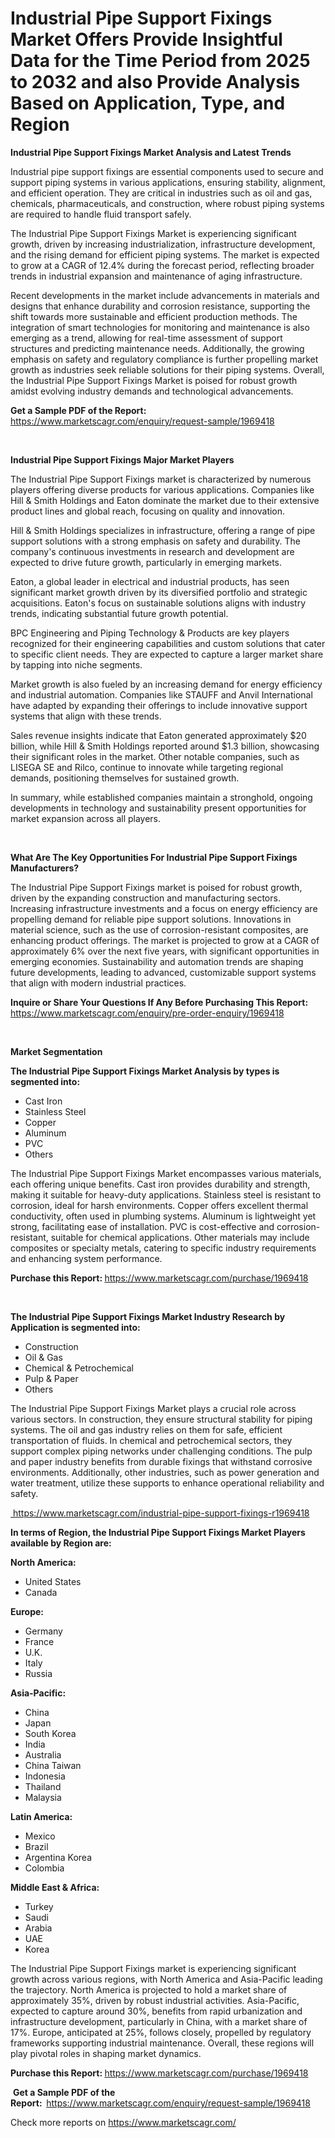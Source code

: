 <p><h1>Industrial Pipe Support Fixings Market Offers Provide Insightful Data for the Time Period from 2025 to 2032 and also Provide Analysis Based on Application, Type, and Region</h1></p><p><strong>Industrial Pipe Support Fixings Market Analysis and Latest Trends</strong></p>
<p><p>Industrial pipe support fixings are essential components used to secure and support piping systems in various applications, ensuring stability, alignment, and efficient operation. They are critical in industries such as oil and gas, chemicals, pharmaceuticals, and construction, where robust piping systems are required to handle fluid transport safely.</p><p>The Industrial Pipe Support Fixings Market is experiencing significant growth, driven by increasing industrialization, infrastructure development, and the rising demand for efficient piping systems. The market is expected to grow at a CAGR of 12.4% during the forecast period, reflecting broader trends in industrial expansion and maintenance of aging infrastructure. </p><p>Recent developments in the market include advancements in materials and designs that enhance durability and corrosion resistance, supporting the shift towards more sustainable and efficient production methods. The integration of smart technologies for monitoring and maintenance is also emerging as a trend, allowing for real-time assessment of support structures and predicting maintenance needs. Additionally, the growing emphasis on safety and regulatory compliance is further propelling market growth as industries seek reliable solutions for their piping systems. Overall, the Industrial Pipe Support Fixings Market is poised for robust growth amidst evolving industry demands and technological advancements.</p></p>
<p><strong>Get a Sample PDF of the Report:&nbsp;</strong> <a href="https://www.marketscagr.com/enquiry/request-sample/1969418?utm_campaign=2031&utm_medium=2&utm_source=Github&utm_content=ia&utm_term=02032025&utm_id=industrial-pipe-support-fixings">https://www.marketscagr.com/enquiry/request-sample/1969418</a></p>
<p>&nbsp;</p>
<p><strong>Industrial Pipe Support Fixings Major Market Players</strong></p>
<p><p>The Industrial Pipe Support Fixings market is characterized by numerous players offering diverse products for various applications. Companies like Hill & Smith Holdings and Eaton dominate the market due to their extensive product lines and global reach, focusing on quality and innovation.</p><p>Hill & Smith Holdings specializes in infrastructure, offering a range of pipe support solutions with a strong emphasis on safety and durability. The company's continuous investments in research and development are expected to drive future growth, particularly in emerging markets.</p><p>Eaton, a global leader in electrical and industrial products, has seen significant market growth driven by its diversified portfolio and strategic acquisitions. Eaton's focus on sustainable solutions aligns with industry trends, indicating substantial future growth potential.</p><p>BPC Engineering and Piping Technology & Products are key players recognized for their engineering capabilities and custom solutions that cater to specific client needs. They are expected to capture a larger market share by tapping into niche segments.</p><p>Market growth is also fueled by an increasing demand for energy efficiency and industrial automation. Companies like STAUFF and Anvil International have adapted by expanding their offerings to include innovative support systems that align with these trends. </p><p>Sales revenue insights indicate that Eaton generated approximately $20 billion, while Hill & Smith Holdings reported around $1.3 billion, showcasing their significant roles in the market. Other notable companies, such as LISEGA SE and Rilco, continue to innovate while targeting regional demands, positioning themselves for sustained growth.</p><p>In summary, while established companies maintain a stronghold, ongoing developments in technology and sustainability present opportunities for market expansion across all players.</p></p>
<p>&nbsp;</p>
<p><strong>What Are The Key Opportunities For Industrial Pipe Support Fixings Manufacturers?</strong></p>
<p><p>The Industrial Pipe Support Fixings market is poised for robust growth, driven by the expanding construction and manufacturing sectors. Increasing infrastructure investments and a focus on energy efficiency are propelling demand for reliable pipe support solutions. Innovations in material science, such as the use of corrosion-resistant composites, are enhancing product offerings. The market is projected to grow at a CAGR of approximately 6% over the next five years, with significant opportunities in emerging economies. Sustainability and automation trends are shaping future developments, leading to advanced, customizable support systems that align with modern industrial practices.</p></p>
<p><strong>Inquire or Share Your Questions If Any Before Purchasing This Report:</strong> <a href="https://www.marketscagr.com/enquiry/pre-order-enquiry/1969418?utm_campaign=2031&utm_medium=2&utm_source=Github&utm_content=ia&utm_term=02032025&utm_id=industrial-pipe-support-fixings">https://www.marketscagr.com/enquiry/pre-order-enquiry/1969418</a></p>
<p>&nbsp;</p>
<p><strong>Market Segmentation</strong></p>
<p><strong>The Industrial Pipe Support Fixings Market Analysis by types is segmented into:</strong></p>
<p><ul><li>Cast Iron</li><li>Stainless Steel</li><li>Copper</li><li>Aluminum</li><li>PVC</li><li>Others</li></ul></p>
<p><p>The Industrial Pipe Support Fixings Market encompasses various materials, each offering unique benefits. Cast iron provides durability and strength, making it suitable for heavy-duty applications. Stainless steel is resistant to corrosion, ideal for harsh environments. Copper offers excellent thermal conductivity, often used in plumbing systems. Aluminum is lightweight yet strong, facilitating ease of installation. PVC is cost-effective and corrosion-resistant, suitable for chemical applications. Other materials may include composites or specialty metals, catering to specific industry requirements and enhancing system performance.</p></p>
<p><strong>Purchase this Report:&nbsp;</strong><a href="https://www.marketscagr.com/purchase/1969418?utm_campaign=2031&utm_medium=2&utm_source=Github&utm_content=ia&utm_term=02032025&utm_id=industrial-pipe-support-fixings">https://www.marketscagr.com/purchase/1969418</a></p>
<p>&nbsp;</p>
<p><strong>The Industrial Pipe Support Fixings Market Industry Research by Application is segmented into:</strong></p>
<p><ul><li>Construction</li><li>Oil & Gas</li><li>Chemical & Petrochemical</li><li>Pulp & Paper</li><li>Others</li></ul></p>
<p><p>The Industrial Pipe Support Fixings Market plays a crucial role across various sectors. In construction, they ensure structural stability for piping systems. The oil and gas industry relies on them for safe, efficient transportation of fluids. In chemical and petrochemical sectors, they support complex piping networks under challenging conditions. The pulp and paper industry benefits from durable fixings that withstand corrosive environments. Additionally, other industries, such as power generation and water treatment, utilize these supports to enhance operational reliability and safety.</p></p>
<p><a href="https://www.marketscagr.com/industrial-pipe-support-fixings-r1969418?utm_campaign=2031&utm_medium=2&utm_source=Github&utm_content=ia&utm_term=02032025&utm_id=industrial-pipe-support-fixings">&nbsp;https://www.marketscagr.com/industrial-pipe-support-fixings-r1969418</a></p>
<p><strong>In terms of Region, the Industrial Pipe Support Fixings Market Players available by Region are:</strong></p>
<p>
    <p> <strong> North America: </strong>
        <ul>
            <li>United States</li>
            <li>Canada</li>
        </ul>
        </p> 
    <p> <strong> Europe: </strong>
        <ul>
            <li>Germany</li>
            <li>France</li>
            <li>U.K.</li>
            <li>Italy</li>
            <li>Russia</li>
        </ul>
        </p> 
    <p> <strong> Asia-Pacific: </strong>
        <ul>
            <li>China</li>
            <li>Japan</li>
            <li>South Korea</li>
            <li>India</li>
            <li>Australia</li>
            <li>China Taiwan</li>
            <li>Indonesia</li>
            <li>Thailand</li>
            <li>Malaysia</li>
        </ul>
        </p> 
    <p> <strong> Latin America: </strong>
        <ul>
            <li>Mexico</li>
            <li>Brazil</li>
            <li>Argentina Korea</li>
            <li>Colombia</li>
        </ul>
        </p> 
    <p> <strong> Middle East & Africa: </strong>
        <ul>
            <li>Turkey</li>
            <li>Saudi</li>
            <li>Arabia</li>
            <li>UAE</li>
            <li>Korea</li>
        </ul>
    </p>
    </p>
<p><p>The Industrial Pipe Support Fixings market is experiencing significant growth across various regions, with North America and Asia-Pacific leading the trajectory. North America is projected to hold a market share of approximately 35%, driven by robust industrial activities. Asia-Pacific, expected to capture around 30%, benefits from rapid urbanization and infrastructure development, particularly in China, with a market share of 17%. Europe, anticipated at 25%, follows closely, propelled by regulatory frameworks supporting industrial maintenance. Overall, these regions will play pivotal roles in shaping market dynamics.</p></p>
<p><strong>Purchase this Report: </strong><a href="https://www.marketscagr.com/purchase/1969418?utm_campaign=2031&utm_medium=2&utm_source=Github&utm_content=ia&utm_term=02032025&utm_id=industrial-pipe-support-fixings">https://www.marketscagr.com/purchase/1969418</a></p>
<p>&nbsp;<strong>Get a Sample PDF of the Report:&nbsp;&nbsp;</strong><a href="https://www.marketscagr.com/enquiry/request-sample/1969418?utm_campaign=2031&utm_medium=2&utm_source=Github&utm_content=ia&utm_term=02032025&utm_id=industrial-pipe-support-fixings">https://www.marketscagr.com/enquiry/request-sample/1969418</a></p>
<p><strong></strong></p>
<p>Check more reports on <a href="https://www.marketscagr.com/?utm_campaign=2031&utm_medium=2&utm_source=Github&utm_content=ia&utm_term=02032025&utm_id=industrial-pipe-support-fixings">https://www.marketscagr.com/</a></p>